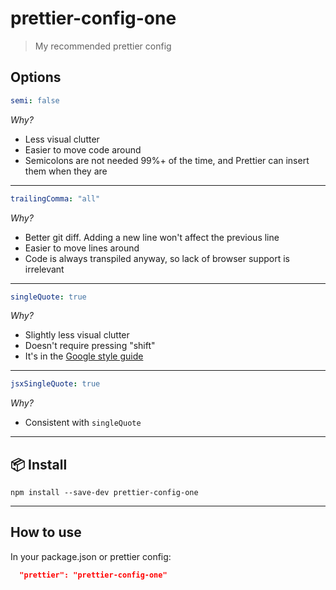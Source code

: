 # prettier-config-one

> My recommended prettier config

## Options

```yml
semi: false
```

_Why?_

- Less visual clutter
- Easier to move code around
- Semicolons are not needed 99%+ of the time, and Prettier can insert them when they are

---

```yml
trailingComma: "all"
```

_Why?_

- Better git diff. Adding a new line won't affect the previous line
- Easier to move lines around
- Code is always transpiled anyway, so lack of browser support is irrelevant

---

```yml
singleQuote: true
```

_Why?_

- Slightly less visual clutter
- Doesn't require pressing "shift"
- It's in the [Google style guide](https://google.github.io/styleguide/jsguide.html#features-strings-use-single-quotes)

---

```yml
jsxSingleQuote: true
```

_Why?_

- Consistent with `singleQuote`

---

## :package: Install

```
npm install --save-dev prettier-config-one
```

---

## How to use

In your package.json or prettier config:

```json
  "prettier": "prettier-config-one"
```
